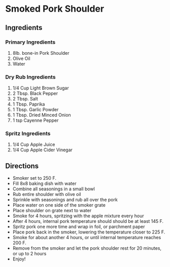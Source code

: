 # Smoked Pork Shoulder #

## Ingredients ##

### Primary Ingredients ###

1. 8lb. bone-in Pork Shoulder
2. Olive Oil
3. Water

### Dry Rub Ingredients ###

1. 1/4 Cup Light Brown Sugar
2. 2 Tbsp. Black Pepper
3. 2 Tbsp. Salt
4. 1 Tbsp. Paprika
5. 1 Tbsp. Garlic Powder
6. 1 Tbsp. Dried Minced Onion
7. 1 tsp Cayenne Pepper

### Spritz Ingredients ### 

1. 1/4 Cup Apple Juice
2. 1/4 Cup Apple Cider Vinegar


## Directions ##

- Smoker set to 250 F.
- Fill 8x8 baking dish with water
- Combine all seasonings in a small bowl
- Rub entire shoulder with olive oil
- Sprinkle with seasonings and rub all over the pork
- Place water on one side of the smoker grate
- Place shoulder on grate next to water
- Smoke for 4 hours, spritzing with the apple mixture every hour
- After 4 hours, internal pork temperature should should be at least 145 F.
- Spritz pork one more time and wrap in foil, or parchment paper
- Place pork back in the smoker, lowering the temperature closer to 225 F. 
- Smoke for about another 4 hours, or until internal temperature reaches 200 F.
- Remove from the smoker and let the pork shoulder rest for 20 minutes, or up to 2 hours
- Enjoy!